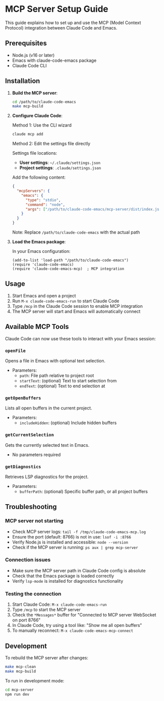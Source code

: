# MCP Server Setup Guide

This guide explains how to set up and use the MCP (Model Context Protocol) integration between Claude Code and Emacs.

## Prerequisites

- Node.js (v16 or later)
- Emacs with claude-code-emacs package
- Claude Code CLI

## Installation

1. **Build the MCP server**:
   ```bash
   cd /path/to/claude-code-emacs
   make mcp-build
   ```

2. **Configure Claude Code**:
   
   Method 1: Use the CLI wizard
   ```bash
   claude mcp add
   ```
   
   Method 2: Edit the settings file directly
   
   Settings file locations:
   - **User settings**: `~/.claude/settings.json`
   - **Project settings**: `.claude/settings.json`
   
   Add the following content:
   ```json
   {
     "mcpServers": {
       "emacs": {
         "type": "stdio",
         "command": "node",
         "args": ["/path/to/claude-code-emacs/mcp-server/dist/index.js"]
       }
     }
   }
   ```
   
   Note: Replace `/path/to/claude-code-emacs` with the actual path

3. **Load the Emacs package**:
   
   In your Emacs configuration:
   ```elisp
   (add-to-list 'load-path "/path/to/claude-code-emacs")
   (require 'claude-code-emacs)
   (require 'claude-code-emacs-mcp)  ; MCP integration
   ```

## Usage

1. Start Emacs and open a project
2. Run `M-x claude-code-emacs-run` to start Claude Code
3. Type `/mcp` in the Claude Code session to enable MCP integration
4. The MCP server will start and Emacs will automatically connect

## Available MCP Tools

Claude Code can now use these tools to interact with your Emacs session:

### `openFile`
Opens a file in Emacs with optional text selection.
- Parameters:
  - `path`: File path relative to project root
  - `startText`: (optional) Text to start selection from
  - `endText`: (optional) Text to end selection at

### `getOpenBuffers`
Lists all open buffers in the current project.
- Parameters:
  - `includeHidden`: (optional) Include hidden buffers

### `getCurrentSelection`
Gets the currently selected text in Emacs.
- No parameters required

### `getDiagnostics`
Retrieves LSP diagnostics for the project.
- Parameters:
  - `bufferPath`: (optional) Specific buffer path, or all project buffers

## Troubleshooting

### MCP server not starting
- Check MCP server logs: `tail -f /tmp/claude-code-emacs-mcp.log`
- Ensure the port (default: 8766) is not in use: `lsof -i :8766`
- Verify Node.js is installed and accessible: `node --version`
- Check if the MCP server is running: `ps aux | grep mcp-server`

### Connection issues
- Make sure the MCP server path in Claude Code config is absolute
- Check that the Emacs package is loaded correctly
- Verify `lsp-mode` is installed for diagnostics functionality

### Testing the connection
1. Start Claude Code: `M-x claude-code-emacs-run`
2. Type `/mcp` to start the MCP server
3. Check the `*Messages*` buffer for "Connected to MCP server WebSocket on port 8766"
4. In Claude Code, try using a tool like: "Show me all open buffers"
5. To manually reconnect: `M-x claude-code-emacs-mcp-connect`

## Development

To rebuild the MCP server after changes:
```bash
make mcp-clean
make mcp-build
```

To run in development mode:
```bash
cd mcp-server
npm run dev
```